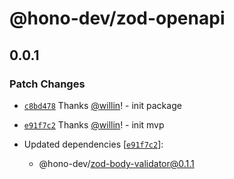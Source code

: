 # @hono-dev/zod-openapi

## 0.0.1

### Patch Changes

- [`c8bd478`](https://github.com/willin/api/commit/c8bd478d4be5723c54c278b6c9cc5d9ce3b93293) Thanks [@willin](https://github.com/willin)! - init package

- [`e91f7c2`](https://github.com/willin/api/commit/e91f7c2e7eda189acb14be0db2d37a79c306fc8f) Thanks [@willin](https://github.com/willin)! - init mvp

- Updated dependencies [[`e91f7c2`](https://github.com/willin/api/commit/e91f7c2e7eda189acb14be0db2d37a79c306fc8f)]:
  - @hono-dev/zod-body-validator@0.1.1
